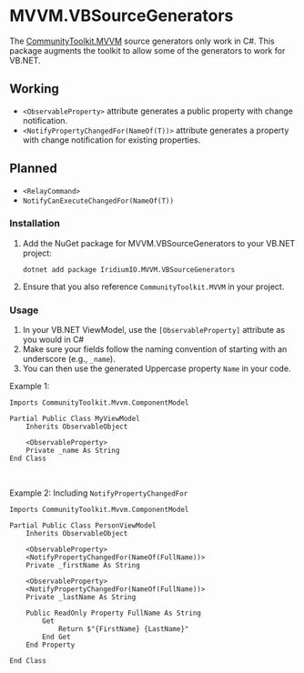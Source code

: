 # MVVM.VBSourceGenerators

The [CommunityToolkit.MVVM](https://github.com/CommunityToolkit/dotnet) source generators only work in C#. This package augments the toolkit to allow some of the generators to work for VB.NET.



## Working

- `<ObservableProperty>` attribute generates a public property with change notification.
- `<NotifyPropertyChangedFor(NameOf(T))>` attribute generates a property with change notification for existing properties.

## Planned
- `<RelayCommand>`
- `NotifyCanExecuteChangedFor(NameOf(T))`


### Installation

1. Add the NuGet package for MVVM.VBSourceGenerators to your VB.NET project:
    ```shell
    dotnet add package IridiumIO.MVVM.VBSourceGenerators
    ```
2. Ensure that you also reference `CommunityToolkit.MVVM` in your project.

### Usage

1. In your VB.NET ViewModel, use the `[ObservableProperty]` attribute as you would in C#
2. Make sure your fields follow the naming convention of starting with an underscore (e.g., `_name`).
3. You can then use the generated Uppercase property `Name` in your code.

Example 1:

```vbnet
Imports CommunityToolkit.Mvvm.ComponentModel

Partial Public Class MyViewModel
    Inherits ObservableObject

    <ObservableProperty>
    Private _name As String
End Class
```

&nbsp;

Example 2: Including `NotifyPropertyChangedFor`

```vbnet
Imports CommunityToolkit.Mvvm.ComponentModel

Partial Public Class PersonViewModel
    Inherits ObservableObject

    <ObservableProperty>
    <NotifyPropertyChangedFor(NameOf(FullName))>
    Private _firstName As String

    <ObservableProperty>
    <NotifyPropertyChangedFor(NameOf(FullName))>
    Private _lastName As String

    Public ReadOnly Property FullName As String
        Get
            Return $"{FirstName} {LastName}"
        End Get
    End Property

End Class
```

